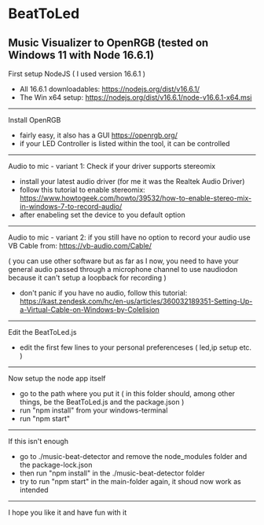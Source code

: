# BeatToLed
Music Visualizer to OpenRGB (tested on Windows 11 with Node 16.6.1)
-------------

First setup NodeJS ( I used version 16.6.1 )
- All 16.6.1 downloadables: https://nodejs.org/dist/v16.6.1/
- The Win x64 setup: https://nodejs.org/dist/v16.6.1/node-v16.6.1-x64.msi

---
Install OpenRGB

- fairly easy, it also has a GUI https://openrgb.org/
- if your LED Controller is listed within the tool, it can be controlled

---
Audio to mic - variant 1: Check if your driver supports stereomix

- install your latest audio driver (for me it was the Realtek Audio Driver)
- follow this tutorial to enable stereomix: https://www.howtogeek.com/howto/39532/how-to-enable-stereo-mix-in-windows-7-to-record-audio/
- after enabeling set the device to you default option

---

Audio to mic - variant 2: if you still have no option to record your audio use VB Cable from: https://vb-audio.com/Cable/

( you can use other software but as far as I now, you need to have your general audio passed through a microphone channel to use naudiodon because it can't setup a loopback for recording )
- don't panic if you have no audio, follow this tutorial: https://kast.zendesk.com/hc/en-us/articles/360032189351-Setting-Up-a-Virtual-Cable-on-Windows-by-Colelision

---

Edit the BeatToLed.js

- edit the first few lines to your personal preferenceses ( led,ip setup etc. )

---

Now setup the node app itself

- go to the path where you put it ( in this folder should, among other things, be the BeatToLed.js and the package.json )
- run "npm install" from your windows-terminal
- run "npm start"

---

If this isn't enough

- go to ./music-beat-detector and remove the node_modules folder and the package-lock.json
- then run "npm install" in the ./music-beat-detector folder
- try to run "npm start" in the main-folder again, it shoud now work as intended

---

I hope you like it and have fun with it
